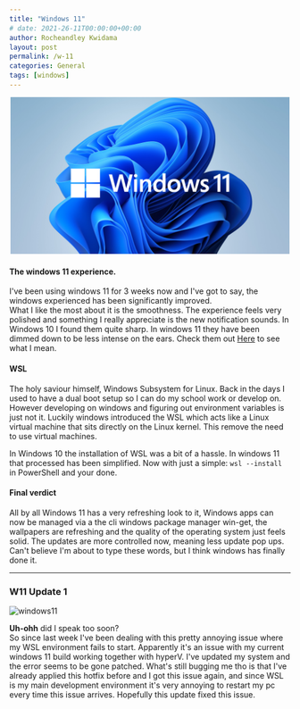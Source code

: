 ```yaml
---
title: "Windows 11"
# date: 2021-26-11T00:00:00+00:00
author: Rocheandley Kwidama
layout: post
permalink: /w-11
categories: General
tags: [windows]
---
```

<p align="center">
<img src="/assets/images/windowslogo.png" alt="drawing" width="500"/>
</p>

<!-- ![windows11](/assets/images/windowslogo.png "windows11") -->

#### The windows 11 experience.
I've been using windows 11 for 3 weeks now and I've got to say, the windows experienced has been significantly improved.  
What I like the most about it is the smoothness. The experience feels very polished and something I really appreciate is the new notification sounds. In Windows 10 I found them quite sharp. In windows 11 they have been dimmed down to be less intense on the ears. Check them out [Here](https://www.youtube.com/watch?v=OfE17s-w0J8)  to see what I mean.

#### WSL
The holy saviour himself, Windows Subsystem for Linux. Back in the days I used to have a dual boot setup so I can do my school work or develop on. However developing on windows and figuring out environment variables is just not it. Luckily windows introduced the WSL which acts like a Linux virtual machine that sits directly on the Linux kernel. This remove the need to use virtual machines.  

In Windows 10 the installation of WSL was a bit of a hassle. In windows 11 that processed has been simplified. Now with just a simple:
``` wsl --install ```   
in PowerShell and your done.  

#### Final verdict  
All by all Windows 11 has a very refreshing look to it, Windows apps can now be managed via a the cli windows package manager win-get, the wallpapers are refreshing and the quality of the operating system just feels solid. The updates are more controlled now, meaning less update pop ups. Can't believe I'm about to type these words, but I think windows has finally done it.
- - - -
### W11 Update 1


![windows11](/assets/images/wslerror.png "windows11")

**Uh-ohh** did I speak too soon?  
So since last week I've been dealing with this pretty annoying issue where my WSL environment fails to start.
Apparently it's an issue with my current windows 11 build working together with hyperV. I've updated my system and the error seems to be gone patched.
What's still bugging me tho is that I've already applied this hotfix before and I got this issue again, and since WSL is my main development environment it's very annoying to restart my pc every time this issue arrives. Hopefully this update fixed this issue.